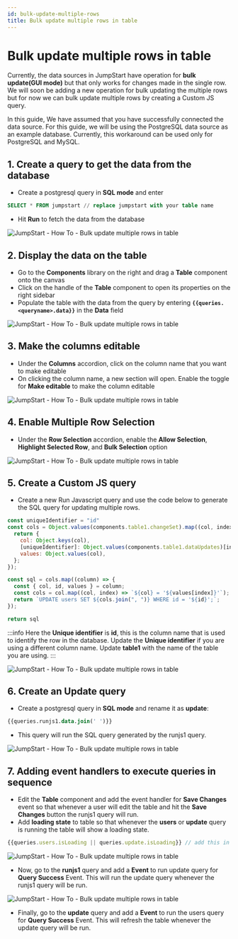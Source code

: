 ```yaml
---
id: bulk-update-multiple-rows
title: Bulk update multiple rows in table
---
```


# Bulk update multiple rows in table

Currently, the data sources in JumpStart have operation for **bulk update(GUI mode)** but that only works for changes made in the single row. We will soon be adding a new operation for bulk updating the multiple rows but for now we can bulk update multiple rows by creating a Custom JS query. 

In this guide, We have assumed that you have successfully connected the data source. For this guide, we will be using the PostgreSQL data source as an example database. Currently, this workaround can be used only for PostgreSQL and MySQL.

## 1. Create a query to get the data from the database

- Create a postgresql query in **SQL mode** and enter 
  
```sql
SELECT * FROM jumpstart // replace jumpstart with your table name
```

- Hit **Run** to fetch the data from the database

<div style={{textAlign: 'center'}}>

![JumpStart - How To - Bulk update multiple rows in table](/img/how-to/bulk-update-multiple/new/data.png)

</div>

## 2. Display the data on the table

- Go to the **Components** library on the right and drag a **Table** component onto the canvas
- Click on the handle of the **Table** component to open its properties on the right sidebar
- Populate the table with the data from the query by entering **`{{queries.<queryname>.data}}`** in the **Data** field

<div style={{textAlign: 'center'}}>

![JumpStart - How To - Bulk update multiple rows in table](/img/how-to/bulk-update-multiple/new/populate.png)

</div>

## 3. Make the columns editable

- Under the **Columns** accordion, click on the column name that you want to make editable
- On clicking the column name, a new section will open. Enable the toggle for **Make editable** to make the column editable

<div style={{textAlign: 'center'}}>

![JumpStart - How To - Bulk update multiple rows in table](/img/how-to/bulk-update-multiple/new/editable.png)

</div>

## 4. Enable Multiple Row Selection

- Under the **Row Selection** accordion, enable the **Allow Selection**, **Highlight Selected Row**, and **Bulk Selection** option

<div style={{textAlign: 'center'}}>

![JumpStart - How To - Bulk update multiple rows in table](/img/how-to/bulk-update-multiple/new/rowselect.png)

</div>

## 5. Create a Custom JS query

- Create a new Run Javascript query and use the code below to generate the SQL query for updating multiple rows.

```js
const uniqueIdentifier = "id"
const cols = Object.values(components.table1.changeSet).map((col, index) => {
  return {
    col: Object.keys(col),
    [uniqueIdentifier]: Object.values(components.table1.dataUpdates)[index][uniqueIdentifier],
    values: Object.values(col),
  };
});

const sql = cols.map((column) => {
  const { col, id, values } = column;
  const cols = col.map((col, index) => `${col} = '${values[index]}'`);
  return `UPDATE users SET ${cols.join(", ")} WHERE id = '${id}';`;
});

return sql
```
:::info
Here the **Unique identifier** is **id**, this is the column name that is used to identify the row in the database.
Update the **Unique identifier** if you are using a different column name.
Update **table1** with the name of the table you are using.
:::
<div style={{textAlign: 'center'}}>

![JumpStart - How To - Bulk update multiple rows in table](/img/how-to/bulk-update-multiple/new/runjs1.png)

</div>

## 6. Create an Update query

- Create a postgresql query in **SQL mode** and rename it as **update**:
    
```sql
{{queries.runjs1.data.join(' ')}}
```

- This query will run the SQL query generated by the runjs1 query.

<div style={{textAlign: 'center'}}>

![JumpStart - How To - Bulk update multiple rows in table](/img/how-to/bulk-update-multiple/new/update.png)

</div>

## 7. Adding event handlers to execute queries in sequence

- Edit the **Table** component and add the event handler for **Save Changes** event so that whenever a user will edit the table and hit the **Save Changes** button the runjs1 query will run.
- Add **loading state** to table so that whenever the **users** or **update** query is running the table will show a loading state.

```js
{{queries.users.isLoading || queries.update.isLoading}} // add this in the loading state field of the table
```

<div style={{textAlign: 'center'}}>

![JumpStart - How To - Bulk update multiple rows in table](/img/how-to/bulk-update-multiple/new/savechanges.png)

</div>

- Now, go to the **runjs1** query and add a **Event** to run update query for **Query Success** Event. This will run the update query whenever the runjs1 query will be run.

<div style={{textAlign: 'center'}}>

![JumpStart - How To - Bulk update multiple rows in table](/img/how-to/bulk-update-multiple/new/querysuccess.png)

</div>

- Finally, go to the **update** query and add a **Event** to run the users query for **Query Success** Event. This will refresh the table whenever the update query will be run.